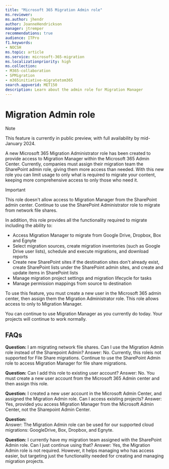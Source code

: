 ```yaml
---
title: "Microsoft 365 Migration Admin role"
ms.reviewer: 
ms.author: jhendr
author: JoanneHendrickson
manager: jtremper
recommendations: true
audience: ITPro
f1.keywords:
- NOCSH
ms.topic: article
ms.service: microsoft-365-migration
ms.localizationpriority: high
ms.collection: 
- M365-collaboration
- SPMigration
- m365initiative-migratetom365
search.appverid: MET150
description: Learn about the admin role for Migration Manager
---
```


# Migration Admin role

>[!Note]
>This feature is currently in public preview, with full availability by mid-January 2024.

A new Microsoft 365 Migration Administrator role has been created to provide access to Migration Manager within the Microsoft 365 Admin Center. Currently, companies must assign their migration team the SharePoint admin role, giving them more access than needed. With this new role you can limit usage to only what is required to migrate your content, keeping more comprehensive access to only those who need it.

>[!Important]
>This role doesn't allow access to Migration Manager from the SharePoint admin center. Continue to use the SharePoint Administrator role to migrate from network file shares.

In addition, this role provides all the functionality required to migrate including the ability to:

- Access Migration Manager to migrate from Google Drive, Dropbox, Box and Egnyte
- Select migration sources, create migration inventories (such as Google Drive user lists), schedule and execute migrations, and download reports
- Create new SharePoint sites if the destination sites don't already exist, create SharePoint lists under the SharePoint admin sites, and create and update items in SharePoint lists
- Manage migration project settings and migration lifecycle for tasks
- Manage permission mappings from source to destination

To use this feature, you must create a new user in the Microsoft 365 admin center, then assign them the Migration Administrator role. This role allows access to only to Migration Manager.

You can continue to use Migration Manager as you currently do today.  Your projects will continue to work normally.

## FAQs

**Question:**  I am migrating network file shares. Can I use the Migration Admin role instead of the Sharepoint Admin?
Answer:  No.  Currently, this roleis not supported for File Share migrations. Continue to use the SharePoint Admin role to access Migration Manager for file share migrations. 

**Question:** Can I add this role to existing user account?
Answer:  No. You must create a new user account from the Microsoft 365 Admin center and then assign this role.

**Question:**  I created a new user account in the Microsoft Admin Center, and assigned the Migration Admin role. Can I access existing projects?
Answer:  Yes, provided you access Migration Manager from the Microsoft Admin Center, not the Sharepoint Admin Center.

**Question:**  
Answer:  The Migration Admin role can be used for our supported cloud migrations:  GoogleDrive, Box, Dropbox, and Egnyte.

**Question:**  I currently have my migration team assigned with the SharePoint Admin role.  Can I just continue using that?
Answer:  Yes, the Migration Admin role is not required.  However, it helps managing who has access easier, but targeting just the functionality needed for creating and managing migration projects.
